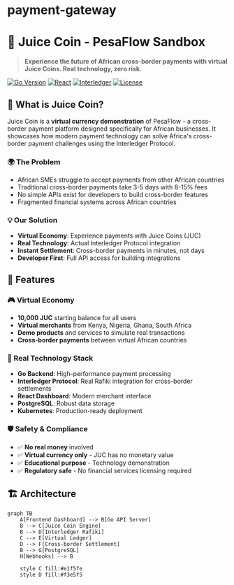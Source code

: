 # payment-gateway

# 🧃 Juice Coin - PesaFlow Sandbox

> **Experience the future of African cross-border payments with virtual Juice Coins. Real technology, zero risk.**

[![Go Version](https://img.shields.io/badge/Go-1.21+-blue.svg)](https://golang.org)
[![React](https://img.shields.io/badge/Next.js-14.0+-black.svg)](https://nextjs.org)
[![Interledger](https://img.shields.io/badge/Interledger-Rafiki-green.svg)](https://interledger.org)
[![License](https://img.shields.io/badge/License-MIT-yellow.svg)](LICENSE)

## 🎯 What is Juice Coin?

Juice Coin is a **virtual currency demonstration** of PesaFlow - a cross-border payment platform designed specifically for African businesses. It showcases how modern payment technology can solve Africa's cross-border payment challenges using the Interledger Protocol.

### 🌍 The Problem
- African SMEs struggle to accept payments from other African countries
- Traditional cross-border payments take 3-5 days with 8-15% fees
- No simple APIs exist for developers to build cross-border features
- Fragmented financial systems across African countries

### 💡 Our Solution
- **Virtual Economy**: Experience payments with Juice Coins (JUC)
- **Real Technology**: Actual Interledger Protocol integration
- **Instant Settlement**: Cross-border payments in minutes, not days
- **Developer First**: Full API access for building integrations

## 🚀 Features

### 🎮 Virtual Economy
- **10,000 JUC** starting balance for all users
- **Virtual merchants** from Kenya, Nigeria, Ghana, South Africa
- **Demo products** and services to simulate real transactions
- **Cross-border payments** between virtual African countries

### 🔧 Real Technology Stack
- **Go Backend**: High-performance payment processing
- **Interledger Protocol**: Real Rafiki integration for cross-border settlements
- **React Dashboard**: Modern merchant interface
- **PostgreSQL**: Robust data storage
- **Kubernetes**: Production-ready deployment

### 🛡️ Safety & Compliance
- ✅ **No real money** involved
- ✅ **Virtual currency only** - JUC has no monetary value
- ✅ **Educational purpose** - Technology demonstration
- ✅ **Regulatory safe** - No financial services licensing required

## 🏗️ Architecture

```mermaid
graph TB
    A[Frontend Dashboard] --> B[Go API Server]
    B --> C[Juice Coin Engine]
    B --> D[Interledger Rafiki]
    C --> E[Virtual Ledger]
    D --> F[Cross-border Settlement]
    B --> G[PostgreSQL]
    H[Webhooks] --> B
    
    style C fill:#e1f5fe
    style D fill:#f3e5f5
